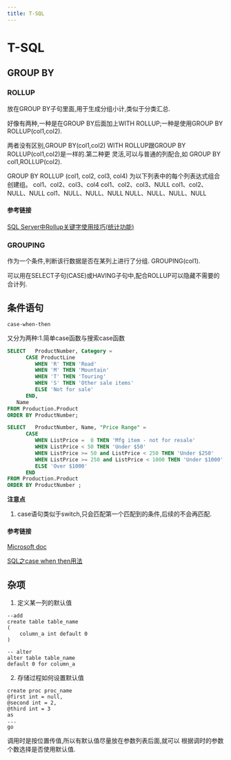 ```yaml
---
title: T-SQL
---
```


# T-SQL

## GROUP BY

### ROLLUP

放在GROUP BY子句里面,用于生成分组小计,类似于分类汇总.

好像有两种,一种是在GROUP BY后面加上WITH ROLLUP;一种是使用GROUP BY ROLLUP(col1,col2).

两者没有区别,GROUP BY(col1,col2) WITH ROLLUP跟GROUP BY ROLLUP(col1,col2)是一样的.第二种更
灵活,可以与普通的列配合,如 GROUP BY col1,ROLLUP(col2).

GROUP BY ROLLUP (col1, col2, col3, col4) 为以下列表中的每个列表达式组合创建组。
col1、col2、col3、col4
col1、col2、col3、NULL
col1、col2、NULL、NULL
col1、NULL、NULL、NULL
NULL、NULL、NULL、NULL

#### 参考链接

[SQL Server中Rollup关键字使用技巧(统计功能)](https://blog.csdn.net/chenguang79/article/details/7187571)

### GROUPING

作为一个条件,判断该行数据是否在某列上进行了分组. GROUPING(col1).

可以用在SELECT子句(CASE)或HAVING子句中,配合ROLLUP可以隐藏不需要的合计列.

## 条件语句

`case-when-then`

又分为两种:1.简单case函数与搜索case函数

```sql
SELECT   ProductNumber, Category =  
      CASE ProductLine  
         WHEN 'R' THEN 'Road'  
         WHEN 'M' THEN 'Mountain'  
         WHEN 'T' THEN 'Touring'  
         WHEN 'S' THEN 'Other sale items'  
         ELSE 'Not for sale'  
      END,  
   Name  
FROM Production.Product  
ORDER BY ProductNumber;  

SELECT   ProductNumber, Name, "Price Range" =   
      CASE   
         WHEN ListPrice =  0 THEN 'Mfg item - not for resale'  
         WHEN ListPrice < 50 THEN 'Under $50'  
         WHEN ListPrice >= 50 and ListPrice < 250 THEN 'Under $250'  
         WHEN ListPrice >= 250 and ListPrice < 1000 THEN 'Under $1000'  
         ELSE 'Over $1000'  
      END  
FROM Production.Product  
ORDER BY ProductNumber ;  
```

**注意点**

1. case语句类似于switch,只会匹配第一个匹配到的条件,后续的不会再匹配.

#### 参考链接

[Microsoft doc](https://docs.microsoft.com/en-us/sql/t-sql/language-elements/case-transact-sql?view=sql-server-ver15)

[SQL之case when then用法](https://www.cnblogs.com/richardzhu/p/3571670.html)

## 杂项

1. 定义某一列的默认值
```tsql
--add
create table table_name
(
    column_a int default 0
)

-- alter
alter table table_name
default 0 for column_a
```

2. 存储过程如何设置默认值

```tsql
create proc proc_name
@first int = null,
@second int = 2,
@third int = 3
as
...
go
```

调用时是按位置传值,所以有默认值尽量放在参数列表后面,就可以
根据调时的参数个数选择是否使用默认值.